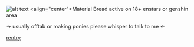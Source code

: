 ![alt text](https://cdn.discordapp.com/attachments/971723274721566752/1207819590399295508/Untitled13_20240215220739.png?ex=65e108a6&is=65ce93a6&hm=1e67f6dbd3d2ce859716f02b129afc19939d7795adf4fe3c2e40f065b183bcf1&)
<align="center">Material Bread
active on 18+ enstars or genshin area 

-> usually offtab or making ponies please whisper to talk to me <-

[rentry](https://rentry.co/wip)